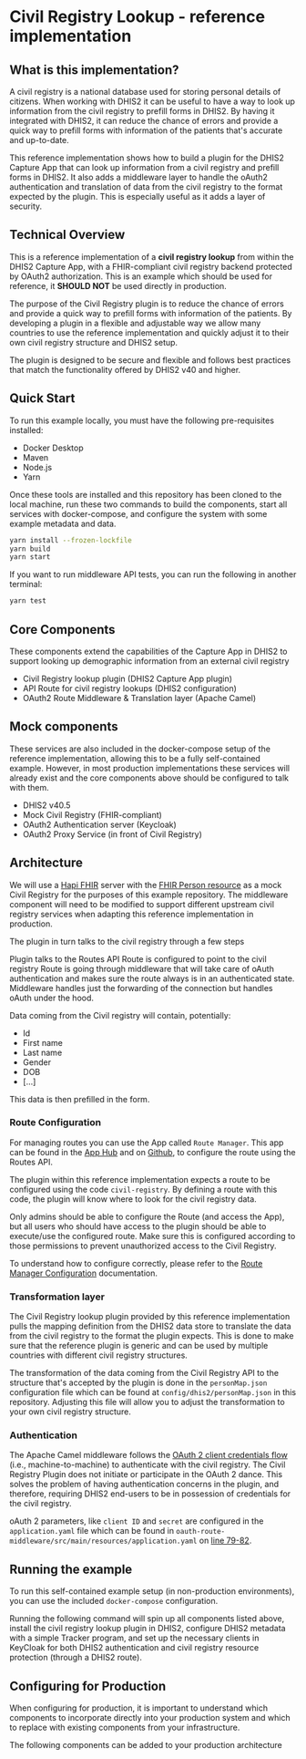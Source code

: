 # Civil Registry Lookup - reference implementation

## What is this implementation?

A civil registry is a national database used for storing personal details of citizens. When working with DHIS2 it can be useful to have a way to look up information from the civil registry to prefill forms in DHIS2. By having it integrated with DHIS2, it can reduce the chance of errors and provide a quick way to prefill forms with information of the patients that's accurate and up-to-date.

This reference implementation shows how to build a plugin for the DHIS2 Capture App that can look up information from a civil registry and prefill forms in DHIS2. It also adds a middleware layer to handle the oAuth2 authentication and translation of data from the civil registry to the format expected by the plugin. This is especially useful as it adds a layer of security. 

## Technical Overview

This is a reference implementation of a **civil registry lookup** from within the DHIS2 Capture App, with a FHIR-compliant civil registry backend protected by OAuth2 authorization.  This is an example which should be used for reference, it **SHOULD NOT** be used directly in production.

The purpose of the Civil Registry plugin is to reduce the chance of errors and provide a quick way to prefill forms with information of the patients. By developing a plugin in a flexible and adjustable way we allow many countries to use the reference implementation and quickly adjust it to their own civil registry structure and DHIS2 setup. 

The plugin is designed to be secure and flexible and follows best practices that match the functionality offered by DHIS2 v40 and higher.


## Quick Start

To run this example locally, you must have the following pre-requisites installed:

* Docker Desktop
* Maven
* Node.js
* Yarn

Once these tools are installed and this repository has been cloned to the local machine, run these two commands to build the components, start all services with docker-compose, and configure the system with some example metadata and data.

```sh
yarn install --frozen-lockfile
yarn build
yarn start
```

If you want to run middleware API tests, you can run the following in another terminal:

```sh
yarn test
```

## Core Components

These components extend the capabilities of the Capture App in DHIS2 to support looking up demographic information from an external civil registry

* Civil Registry lookup plugin (DHIS2 Capture App plugin)
* API Route for civil registry lookups (DHIS2 configuration)
* OAuth2 Route Middleware & Translation layer (Apache Camel)

## Mock components

These services are also included in the docker-compose setup of the reference implementation, allowing this to be a fully self-contained example.  However, in most production implementations these services will already exist and the core components above should be configured to talk with them.

* DHIS2 v40.5
* Mock Civil Registry (FHIR-compliant)
* OAuth2 Authentication server (Keycloak)
* OAuth2 Proxy Service (in front of Civil Registry)

## Architecture

We will use a [Hapi FHIR](https://hapifhir.io/) server with the [FHIR Person resource](https://www.hl7.org/fhir/person.html) as a mock Civil Registry for the purposes of this example repository.  The middleware component will need to be modified to support different upstream civil registry services when adapting this reference implementation in production.

The plugin in turn talks to the civil registry through a few steps

Plugin talks to the Routes API
Route is configured to point to the civil registry
Route is going through middleware that will take care of oAuth authentication and makes sure the route always is in an authenticated state. 
Middleware handles just the forwarding of the connection but handles oAuth under the hood.

Data coming from the Civil registry will contain, potentially:
- Id
- First name
- Last name
- Gender
- DOB
- [...]

This data is then prefilled in the form.

### Route Configuration
For managing routes you can use the App called `Route Manager`. This app can be found in the [App Hub](https://apps.dhis2.org/app/5dbe9ab8-46bd-411e-b22f-905f08a81d78) and on [Github](https://github.com/dhis2/route-manager-app), to configure the route using the Routes API. 

The plugin within this reference implementation expects a route to be configured using the code `civil-registry`. By defining a route with this code, the plugin will know where to look for the civil registry data.

Only admins should be able to configure the Route (and access the App), but all users who should have access to the plugin should be able to execute/use the configured route. Make sure this is configured according to those permissions to prevent unauthorized access to the Civil Registry.

To understand how to configure correctly, please refer to the [Route Manager Configuration](./routes.md) documentation.

### Transformation layer
The Civil Registry lookup plugin provided by this reference implementation pulls the mapping definition from the DHIS2 data store to translate the data from the civil registry to the format the plugin expects. This is done to make sure that the reference plugin is generic and can be used by multiple countries with different civil registry structures.

The transformation of the data coming from the Civil Registry API to the structure that's accepted by the plugin is done in the `personMap.json` configuration file which can be found at `config/dhis2/personMap.json` in this repository. Adjusting this file will allow you to adjust the transformation to your own civil registry structure.

### Authentication
The Apache Camel middleware follows the [OAuth 2 client credentials flow](https://auth0.com/docs/get-started/authentication-and-authorization-flow/client-credentials-flow) (i.e., machine-to-machine) to authenticate with the civil registry. The Civil Registry Plugin does not initiate or participate in the OAuth 2 dance. This solves the problem of having authentication concerns in the plugin, and therefore, requiring DHIS2 end-users to be in possession of credentials for the civil registry.

oAuth 2 parameters, like `client ID` and `secret` are configured in the `application.yaml` file which can be found in `oauth-route-middleware/src/main/resources/application.yaml` on [line 79-82](https://github.com/dhis2/reference-civil-registry-lookup/blob/main/oauth-route-middleware/src/main/resources/application.yaml#L79-L82). 

## Running the example

To run this self-contained example setup (in non-production environments), you can use the included `docker-compose` configuration.

Running the following command will spin up all components listed above, install the civil registry lookup plugin in DHIS2, configure DHIS2 metadata with a simple Tracker program, and set up the necessary clients in KeyCloak for both DHIS2 authentication and civil registry resource protection (through a DHIS2 route).

## Configuring for Production

When configuring for production, it is important to understand which components to incorporate directly into your production system and which to replace with existing components from your infrastructure.

The following components can be added to your production architecture 


